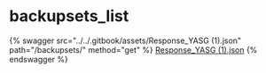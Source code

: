 # backupsets\_list

{% swagger src="../../.gitbook/assets/Response_YASG (1).json" path="/backupsets/" method="get" %}
[Response_YASG (1).json](<../../.gitbook/assets/Response_YASG (1).json>)
{% endswagger %}
